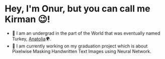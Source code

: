 # Hey, I'm Onur, but you can call me Kirman :wink:!
- :raised_hands: I am an undergrad in the part of the World that was eventually named Turkey, [Anatolia]:earth_africa:.
- 🔭 I am currently working on my graduation project which is about Pixelwise Masking Handwritten Text Images using Neural Network.

[Anatolia]: https://en.wikipedia.org/wiki/Anatolia
<!--
**onurkirman/onurkirman** is a ✨ _special_ ✨ repository because its `README.md` (this file) appears on your GitHub profile.

Here are some ideas to get you started:

- 🔭 I’m currently working on ...
- 🌱 I’m currently learning ...
- 👯 I’m looking to collaborate on ...
- 🤔 I’m looking for help with ...
- 💬 Ask me about ...
- 📫 How to reach me: ...
- 😄 Pronouns: ...
- ⚡ Fun fact: ...
-->
